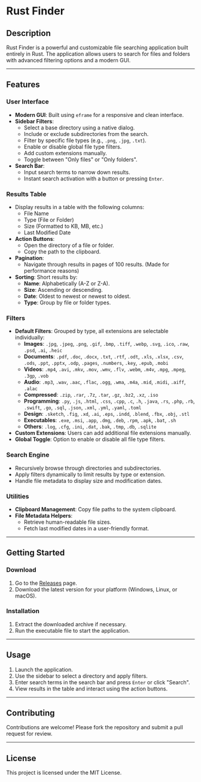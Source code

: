 
# Rust Finder

## Description
Rust Finder is a powerful and customizable file searching application built entirely in Rust. The application allows users to search for files and folders with advanced filtering options and a modern GUI.

---

## Features

### User Interface
- **Modern GUI**: Built using `eframe` for a responsive and clean interface.
- **Sidebar Filters**:
  - Select a base directory using a native dialog.
  - Include or exclude subdirectories from the search.
  - Filter by specific file types (e.g., `.png`, `.jpg`, `.txt`).
  - Enable or disable global file type filters.
  - Add custom extensions manually.
  - Toggle between "Only files" or "Only folders".
- **Search Bar**:
  - Input search terms to narrow down results.
  - Instant search activation with a button or pressing `Enter`.

### Results Table
- Display results in a table with the following columns:
  - File Name
  - Type (File or Folder)
  - Size (Formatted to KB, MB, etc.)
  - Last Modified Date
- **Action Buttons**:
  - Open the directory of a file or folder.
  - Copy the path to the clipboard.
- **Pagination**: 
  - Navigate through results in pages of 100 results. (Made for performance reasons)
- **Sorting**: Short results by:
  - **Name**: Alphabetically (A-Z or Z-A).
  - **Size**: Ascending or descending.
  - **Date**: Oldest to newest or newest to oldest.
  - **Type**: Group by file or folder types.

### Filters
- **Default Filters**: Grouped by type, all extensions are selectable individually:
  - **Images**: `.jpg`, `.jpeg`, `.png`, `.gif`, `.bmp`, `.tiff`, `.webp`, `.svg`, `.ico`, `.raw`, `.psd`, `.ai`, `.heic`
  - **Documents**: `.pdf`, `.doc`, `.docx`, `.txt`, `.rtf`, `.odt`, `.xls`, `.xlsx`, `.csv`, `.ods`, `.ppt`, `.pptx`, `.odp`, `.pages`, `.numbers`, `.key`, `.epub`, `.mobi`
  - **Videos**: `.mp4`, `.avi`, `.mkv`, `.mov`, `.wmv`, `.flv`, `.webm`, `.m4v`, `.mpg`, `.mpeg`, `.3gp`, `.vob`
  - **Audio**: `.mp3`, `.wav`, `.aac`, `.flac`, `.ogg`, `.wma`, `.m4a`, `.mid`, `.midi`, `.aiff`, `.alac`
  - **Compressed**: `.zip`, `.rar`, `.7z`, `.tar`, `.gz`, `.bz2`, `.xz`, `.iso`
  - **Programming**: `.py`, `.js`, `.html`, `.css`, `.cpp`, `.c`, `.h`, `.java`, `.rs`, `.php`, `.rb`, `.swift`, `.go`, `.sql`, `.json`, `.xml`, `.yml`, `.yaml`, `.toml`
  - **Design**: `.sketch`, `.fig`, `.xd`, `.ai`, `.eps`, `.indd`, `.blend`, `.fbx`, `.obj`, `.stl`
  - **Executables**: `.exe`, `.msi`, `.app`, `.dmg`, `.deb`, `.rpm`, `.apk`, `.bat`, `.sh`
  - **Others**: `.log`, `.cfg`, `.ini`, `.dat`, `.bak`, `.tmp`, `.db`, `.sqlite`
- **Custom Extensions**: Users can add additional file extensions manually.
- **Global Toggle**: Option to enable or disable all file type filters.

### Search Engine
- Recursively browse through directories and subdirectories.
- Apply filters dynamically to limit results by type or extension.
- Handle file metadata to display size and modification dates.

### Utilities
- **Clipboard Management**: Copy file paths to the system clipboard.
- **File Metadata Helpers**:
  - Retrieve human-readable file sizes.
  - Fetch last modified dates in a user-friendly format.

---

## Getting Started

### Download
1. Go to the [Releases](https://github.com/Natxo09/rust_finder/releases) page.
2. Download the latest version for your platform (Windows, Linux, or macOS).

### Installation
1. Extract the downloaded archive if necessary.
2. Run the executable file to start the application.

---

## Usage
1. Launch the application.
2. Use the sidebar to select a directory and apply filters.
3. Enter search terms in the search bar and press `Enter` or click "Search".
4. View results in the table and interact using the action buttons.

---

## Contributing
Contributions are welcome! Please fork the repository and submit a pull request for review.

---

## License
This project is licensed under the MIT License.
